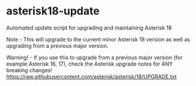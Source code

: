 # asterisk18-update
Automated update script for upgrading and maintaining Asterisk 18

Note - This will upgrade to the current minor Asterisk 18 version as well as upgrading from a previous major version. 

Warning! - If you use this to upgrade from a previous major version (for example Asterisk 16, 17), check the Asterisk upgrade notes for ANY breaking changes!
https://raw.githubusercontent.com/asterisk/asterisk/18/UPGRADE.txt
